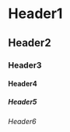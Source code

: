 # Header1
## Header2
### Header3
#### Header4
##### Header5
###### Header6
<!--
Test Headers 1 - 6
-->
